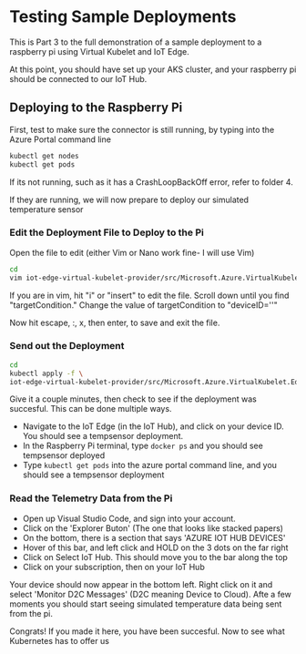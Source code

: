 # Testing Sample Deployments

This is Part 3 to the full demonstration of a sample deployment to a raspberry pi using Virtual Kubelet and IoT Edge.

At this point, you should have set up your AKS cluster, and your raspberry pi should be connected to our IoT Hub.

## Deploying to the Raspberry Pi

First, test to make sure the connector is still running, by typing into the Azure Portal command line

```sh
kubectl get nodes
kubectl get pods
```
If its not running, such as it has a CrashLoopBackOff error, refer to folder 4.

If they are running, we will now prepare to deploy our simulated temperature sensor

### Edit the Deployment File to Deploy to the Pi

Open the file to edit (either Vim or Nano work fine- I will use Vim)

```sh
cd
vim iot-edge-virtual-kubelet-provider/src/Microsoft.Azure.VirtualKubelet.Edge.Provider/sample-deployment.yaml
```
If you are in vim, hit "i" or "insert" to edit the file. Scroll down until you find "targetCondition." 
Change the value of targetCondition to "deviceID='<device id>'"

Now hit escape, :, x, then enter, to save and exit the file.

### Send out the Deployment

```sh
cd
kubectl apply -f \
iot-edge-virtual-kubelet-provider/src/Microsoft.Azure.VirtualKubelet.Edge.Provider/sample-deployment.yaml
```

Give it a couple minutes, then check to see if the deployment was succesful. This can be done multiple ways. 

 - Navigate to the IoT Edge (in the IoT Hub), and click on your device ID. You should see a tempsensor deployment.  
 - In the Raspberry Pi terminal, type ```docker ps``` and you should see tempsensor deployed
 - Type ```kubectl get pods``` into the azure portal command line, and you should see a tempsensor deployment
 
### Read the Telemetry Data from the Pi

 - Open up Visual Studio Code, and sign into your account. 
 - Click on the 'Explorer Buton' (The one that looks like stacked papers)
 - On the bottom, there is a section that says 'AZURE IOT HUB DEVICES'
 - Hover of this bar, and left click and HOLD on the 3 dots on the far right
 - Click on Select IoT Hub. This should move you to the bar along the top
 - Click on your subscription, then on your IoT Hub
 
 Your device should now appear in the bottom left. Right click on it and select  'Monitor D2C Messages' (D2C meaning Device to Cloud).
 Afte a few moments you should start seeing simulated temperature data being sent from the pi. 
 
 Congrats! If you made it here, you have been succesful. Now to see what Kubernetes has to offer us
